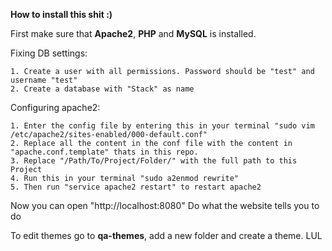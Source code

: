 **How to install this shit :)**

First make sure that **Apache2**, **PHP** and **MySQL** is installed.

Fixing DB settings:

    1. Create a user with all permissions. Password should be "test" and username "test"
    2. Create a database with "Stack" as name

Configuring apache2:

    1. Enter the config file by entering this in your terminal "sudo vim /etc/apache2/sites-enabled/000-default.conf"
    2. Replace all the content in the conf file with the content in "apache.conf.template" thats in this repo.
    3. Replace "/Path/To/Project/Folder/" with the full path to this Project
    4. Run this in your terminal "sudo a2enmod rewrite"
    5. Then run "service apache2 restart" to restart apache2

Now you can open "http://localhost:8080"
Do what the website tells you to do

To edit themes go to **qa-themes**, add a new folder and create a theme. LUL
